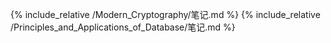 {% include_relative /Modern_Cryptography/笔记.md %}
{% include_relative /Principles_and_Applications_of_Database/笔记.md %}
